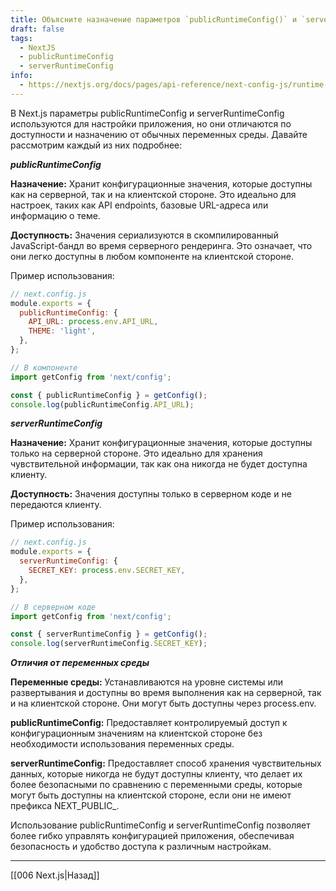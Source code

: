 ```yaml
---
title: Объясните назначение параметров `publicRuntimeConfig()` и `serverRuntimeConfig()` в Next.js? Чем они отличаются от обычных переменных среды?
draft: false
tags:
  - NextJS
  - publicRuntimeConfig
  - serverRuntimeConfig
info:
  - https://nextjs.org/docs/pages/api-reference/next-config-js/runtime-configuration
---
```

В Next.js параметры publicRuntimeConfig и serverRuntimeConfig используются для настройки приложения, но они отличаются по доступности и назначению от обычных переменных среды. Давайте рассмотрим каждый из них подробнее:

***publicRuntimeConfig***

**Назначение:** Хранит конфигурационные значения, которые доступны как на серверной, так и на клиентской стороне. Это идеально для настроек, таких как API endpoints, базовые URL-адреса или информацию о теме.

**Доступность:** Значения сериализуются в скомпилированный JavaScript-бандл во время серверного рендеринга. Это означает, что они легко доступны в любом компоненте на клиентской стороне.

Пример использования:

```javascript
// next.config.js
module.exports = {
  publicRuntimeConfig: {
    API_URL: process.env.API_URL,
    THEME: 'light',
  },
};
```

```javascript
// В компоненте
import getConfig from 'next/config';

const { publicRuntimeConfig } = getConfig();
console.log(publicRuntimeConfig.API_URL);
```

***serverRuntimeConfig***

**Назначение:** Хранит конфигурационные значения, которые доступны только на серверной стороне. Это идеально для хранения чувствительной информации, так как она никогда не будет доступна клиенту.

**Доступность:** Значения доступны только в серверном коде и не передаются клиенту.

Пример использования:

```javascript
// next.config.js
module.exports = {
  serverRuntimeConfig: {
    SECRET_KEY: process.env.SECRET_KEY,
  },
};
```

```javascript
// В серверном коде
import getConfig from 'next/config';

const { serverRuntimeConfig } = getConfig();
console.log(serverRuntimeConfig.SECRET_KEY);
```

***Отличия от переменных среды***

**Переменные среды:** Устанавливаются на уровне системы или развертывания и доступны во время выполнения как на серверной, так и на клиентской стороне. Они могут быть доступны через process.env.

**publicRuntimeConfig:** Предоставляет контролируемый доступ к конфигурационным значениям на клиентской стороне без необходимости использования переменных среды.

**serverRuntimeConfig:** Предоставляет способ хранения чувствительных данных, которые никогда не будут доступны клиенту, что делает их более безопасными по сравнению с переменными среды, которые могут быть доступны на клиентской стороне, если они не имеют префикса NEXT_PUBLIC_.

Использование publicRuntimeConfig и serverRuntimeConfig позволяет более гибко управлять конфигурацией приложения, обеспечивая безопасность и удобство доступа к различным настройкам.

____

[[006 Next.js|Назад]]